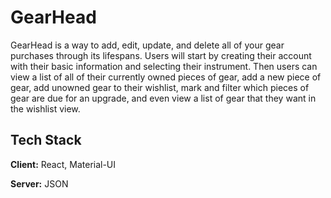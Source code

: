 



# GearHead 


GearHead is a way to add, edit, update, and delete all of your gear purchases through its lifespans. Users will start by creating their account with their basic information and selecting their instrument. Then users can view a list of all of their currently owned pieces of gear, add a new piece of gear, add unowned gear to their wishlist, mark and filter which pieces of gear are due for an upgrade, and even view a list of gear that they want in the wishlist view.




## Tech Stack

**Client:** React, Material-UI 

**Server:** JSON


